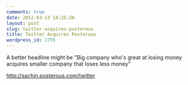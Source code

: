 ```yaml
---
comments: true
date: 2012-03-13 14:25:20
layout: post
slug: twitter-acquires-posterous
title: Twitter Acquires Posterous
wordpress_id: 1755
---
```


A better headline might be "Big company who's great at losing money acquires smaller company that loses less money"

http://sachin.posterous.com/twitter
